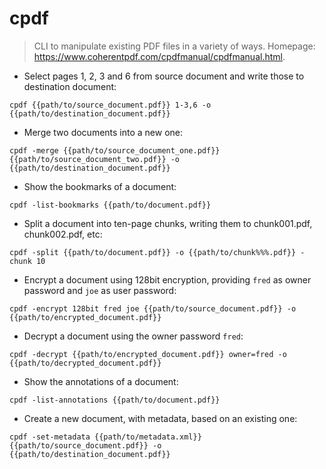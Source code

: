 # cpdf

> CLI to manipulate existing PDF files in a variety of ways.
> Homepage: <https://www.coherentpdf.com/cpdfmanual/cpdfmanual.html>.

- Select pages 1, 2, 3 and 6 from source document and write those to destination document:

`cpdf {{path/to/source_document.pdf}} 1-3,6 -o {{path/to/destination_document.pdf}}`

- Merge two documents into a new one:

`cpdf -merge {{path/to/source_document_one.pdf}} {{path/to/source_document_two.pdf}} -o {{path/to/destination_document.pdf}}`

- Show the bookmarks of a document:

`cpdf -list-bookmarks {{path/to/document.pdf}}`

- Split a document into ten-page chunks, writing them to chunk001.pdf, chunk002.pdf, etc:

`cpdf -split {{path/to/document.pdf}} -o {{path/to/chunk%%%.pdf}} -chunk 10`

- Encrypt a document using 128bit encryption, providing `fred` as owner password and `joe` as user password:

`cpdf -encrypt 128bit fred joe {{path/to/source_document.pdf}} -o {{path/to/encrypted_document.pdf}}`

- Decrypt a document using the owner password `fred`:

`cpdf -decrypt {{path/to/encrypted_document.pdf}} owner=fred -o {{path/to/decrypted_document.pdf}}`

- Show the annotations of a document:

`cpdf -list-annotations {{path/to/document.pdf}}`

- Create a new document, with metadata, based on an existing one:

`cpdf -set-metadata {{path/to/metadata.xml}} {{path/to/source_document.pdf}} -o {{path/to/destination_document.pdf}}`
